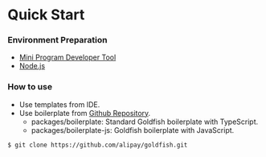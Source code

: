 # Quick Start

### Environment Preparation

* [Mini Program Developer Tool](https://docs.alipay.com/mini/ide/download)
* [Node.js](https://nodejs.org/)

### How to use

* Use templates from IDE.
* Use boilerplate from [Github Repository](https://github.com/alipay/goldfish.git).
  - packages/boilerplate: Standard Goldfish boilerplate with TypeScript.
  - packages/boilerplate-js: Goldfish boilerplate with JavaScript.

```bash
$ git clone https://github.com/alipay/goldfish.git
```
